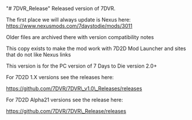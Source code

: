 "# 7DVR\_Release"
Released version of 7DVR.

The first place we will always update is Nexus here:
https://www.nexusmods.com/7daystodie/mods/3011

Older files are archived there with version compatibility notes



This copy exists to make the mod work with 7D2D Mod Launcher and sites that do not like Nexus links



This version is for the PC version of 7 Days to Die version 2.0+



For 7D2D 1.X versions see the releases here:

https://github.com/7DVR/7DVR\_v1.0\_Releases/releases



For 7D2D Alpha21 versions see the release here:

https://github.com/7DVR/7DVR\_Release/releases

